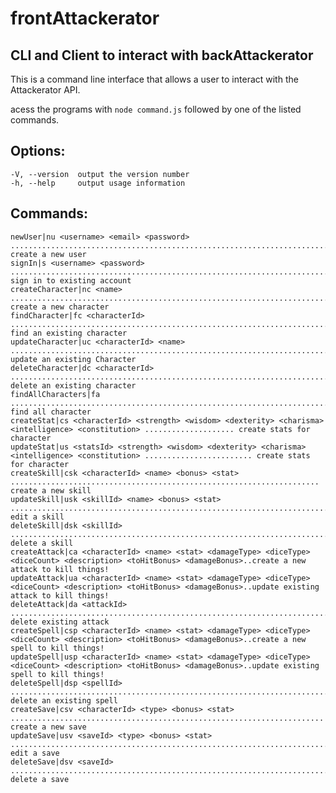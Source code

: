 # frontAttackerator

## CLI and Client to interact with backAttackerator

This is a command line interface that allows a user to interact with the Attackerator API.

  acess the programs with `node command.js` followed by one of the listed commands.
  
  ## **Options:**

    -V, --version  output the version number
    -h, --help     output usage information


  ## **Commands:**

    newUser|nu <username> <email> <password> ................................................................................ create a new user
    signIn|s <username> <password> .......................................................................................... sign in to existing account
    createCharacter|nc <name> ............................................................................................... create a new character
    findCharacter|fc <characterId> .......................................................................................... find an existing character
    updateCharacter|uc <characterId> <name> ................................................................................. update an existing Character
    deleteCharacter|dc <characterId> ........................................................................................ delete an existing character
    findAllCharacters|fa .................................................................................................... find all character
    createStat|cs <characterId> <strength> <wisdom> <dexterity> <charisma> <intelligence> <constitution> .................... create stats for character
    updateStat|us <statsId> <strength> <wisdom> <dexterity> <charisma> <intelligence> <constitution> ........................ create stats for character
    createSkill|csk <characterId> <name> <bonus> <stat> ..................................................................... create a new skill
    updateSkill|usk <skillId> <name> <bonus> <stat> ......................................................................... edit a skill
    deleteSkill|dsk <skillId> ............................................................................................... delete a skill
    createAttack|ca <characterId> <name> <stat> <damageType> <diceType> <diceCount> <description> <toHitBonus> <damageBonus>..create a new attack to kill things!
    updateAttack|ua <characterId> <name> <stat> <damageType> <diceType> <diceCount> <description> <toHitBonus> <damageBonus>..update existing attack to kill things!
    deleteAttack|da <attackId> .............................................................................................. delete existing attack
    createSpell|csp <characterId> <name> <stat> <damageType> <diceType> <diceCount> <description> <toHitBonus> <damageBonus>..create a new spell to kill things!
    updateSpell|usp <characterId> <name> <stat> <damageType> <diceType> <diceCount> <description> <toHitBonus> <damageBonus>..update existing spell to kill things!
    deleteSpell|dsp <spellId> ............................................................................................... delete an existing spell
    createSave|csv <characterId> <type> <bonus> <stat> ...................................................................... create a new save
    updateSave|usv <saveId> <type> <bonus> <stat> ........................................................................... edit a save
    deleteSave|dsv <saveId> ................................................................................................. delete a save
